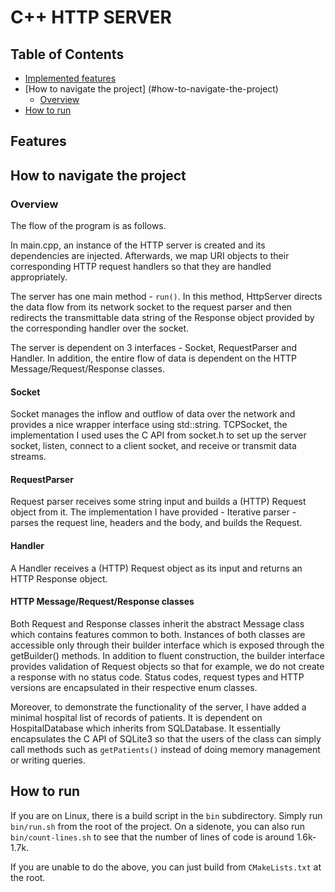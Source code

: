# C++ HTTP SERVER

## Table of Contents
- [Implemented features](#features)
- [How to navigate the project] (#how-to-navigate-the-project)
  + [Overview](#overview)
- [How to run](#how-to-run)
## Features


## How to navigate the project
### Overview
The flow of the program is as follows.

In main.cpp, an instance of the HTTP server is created and its dependencies are injected. Afterwards, we map URI objects to their corresponding HTTP request handlers so that they are handled appropriately.

The server has one main method - `run()`.
In this method, HttpServer directs the data flow from its network socket to the request parser and then redirects the transmittable data string of the Response object provided by the corresponding handler over the socket.

The server is dependent on 3 interfaces - Socket, RequestParser and Handler.
In addition, the entire flow of data is dependent on the HTTP Message/Request/Response classes.

#### Socket
Socket manages the inflow and outflow of data over the network and provides a nice wrapper interface using std::string. TCPSocket, the implementation I used uses the C API from socket.h to set up the server socket, listen, connect to a client socket, and receive or transmit data streams.

#### RequestParser
Request parser receives some string input and builds a (HTTP) Request object from it. The implementation I have provided - Iterative parser - parses the request line, headers and the body, and builds the Request.


#### Handler
A Handler receives a (HTTP) Request object as its input and returns an HTTP Response object.

#### HTTP Message/Request/Response classes
Both Request and Response classes inherit the abstract Message class which contains features common to both. Instances of both classes are accessible only through their builder interface which is exposed through the getBuilder() methods. In addition to fluent construction, the builder interface provides validation of Request objects so that for example, we do not create a response with no status code.
Status codes, request types and HTTP versions are encapsulated in their respective enum classes.

Moreover, to demonstrate the functionality of the server, I have added a minimal hospital list of records of patients. It is dependent on HospitalDatabase which inherits from SQLDatabase. It essentially encapsulates the C API of SQLite3 so that the users of the class can simply call methods such as `getPatients()` instead of doing memory management or writing queries.


## How to run

If you are on Linux, there is a build script in the `bin` subdirectory.
Simply run `bin/run.sh` from the root of the project.
On a sidenote, you can also run `bin/count-lines.sh` to see that the number of lines of code is around 1.6k-1.7k.

If you are unable to do the above, you can just build from `CMakeLists.txt` at the root.
